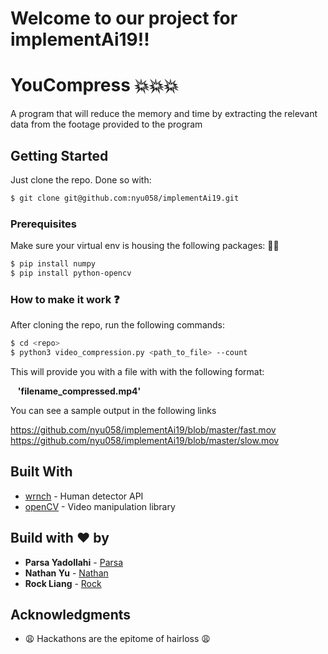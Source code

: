 # Welcome to our project for implementAi19!!
# YouCompress :collision::collision::collision:

A program that will reduce the memory and time by extracting the relevant data from the footage provided to the program

## Getting Started

Just clone the repo. Done so with:
```bash
$ git clone git@github.com:nyu058/implementAi19.git
```

### Prerequisites

Make sure your virtual env is housing the following packages: :gift::gift:
```bash
$ pip install numpy
$ pip install python-opencv
```

### How to make it work :question:

After cloning the repo, run the following commands:

```bash
$ cd <repo>
$ python3 video_compression.py <path_to_file> --count
```
This will provide you with a file with with the following format:

&nbsp;&nbsp; **'filename_compressed.mp4'**

You can see a sample output in the following links

https://github.com/nyu058/implementAi19/blob/master/fast.mov
https://github.com/nyu058/implementAi19/blob/master/slow.mov

## Built With
* [wrnch](https://devportal.wrnch.ai/wrnchcloud/api_docs#introduction) - Human detector API
* [openCV](https://opencv.org/) - Video manipulation library

## Build with :heart: by

* **Parsa Yadollahi** - [Parsa](https://github.com/ParsaYadollahi)
* **Nathan Yu** - [Nathan](http://github.com/nyu058/)
* **Rock Liang** - [Rock](https://github.com/Riotpiaole)


## Acknowledgments

* :weary: Hackathons are the epitome of hairloss :weary:

